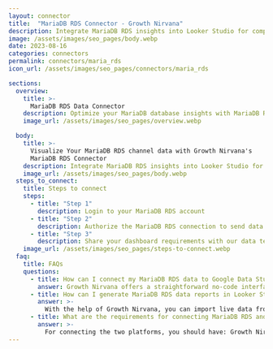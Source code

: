 ```yaml
---
layout: connector
title:  "MariaDB RDS Connector - Growth Nirvana"
description: Integrate MariaDB RDS insights into Looker Studio for comprehensive database analytics that guide your database management strategies.
image: /assets/images/seo_pages/body.webp
date: 2023-08-16
categories: connectors
permalink: connectors/maria_rds
icon_url: /assets/images/seo_pages/connectors/maria_rds

sections:
  overview:
    title: >-
      MariaDB RDS Data Connector
    description: Optimize your MariaDB database insights with MariaDB RDS integration. Seamlessly merge MariaDB database data from RDS with Looker Studio's analytical capabilities, unlocking insights that drive database performance, optimization strategies, and operational excellence.
    image_url: /assets/images/seo_pages/overview.webp

  body:
    title: >-
      Visualize Your MariaDB RDS channel data with Growth Nirvana's
      MariaDB RDS Connector
    description: Integrate MariaDB RDS insights into Looker Studio for comprehensive database analytics that guide your database management strategies.
    image_url: /assets/images/seo_pages/body.webp
  steps_to_connect:
    title: Steps to connect
    steps:
      - title: "Step 1"
        description: Login to your MariaDB RDS account
      - title: "Step 2"
        description: Authorize the MariaDB RDS connection to send data to Growth Nirvana
      - title: "Step 3"
        description: Share your dashboard requirements with our data team. We will build the report for you.
    image_url: /assets/images/seo_pages/steps-to-connect.webp
  faq:
    title: FAQs
    questions:
      - title: How can I connect my MariaDB RDS data to Google Data Studio/Looker Studio?
        answer: Growth Nirvana offers a straightforward no-code interface to connect to MariaDB RDS data sources.
      - title: How can I generate MariaDB RDS data reports in Looker Studio?
        answer: >-
          With the help of Growth Nirvana, you can import live data from MariaDB RDS into Looker Studio. These data can be viewed in charts, tables, and dashboards to generate branded reports that can be shared instantly.
      - title: What are the requirements for connecting MariaDB RDS and Looker Studio?
        answer: >-
          For connecting the two platforms, you should have: Growth Nirvana Account and MariaDB RDS Ads Account
---
```

